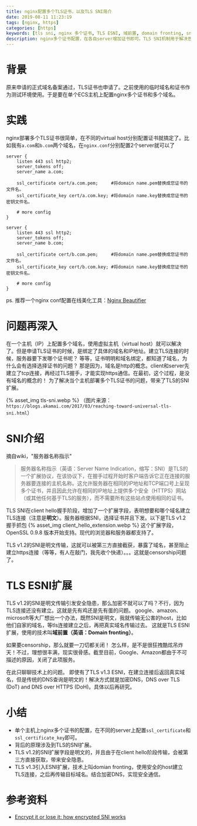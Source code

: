 ```yaml
---
title: nginx配置多个TLS证书，以及TLS SNI简介
date: 2019-08-11 11:23:19
tags: [nginx, https]
categories: [https]
keywords: [tls sni, nginx 多个证书, TLS ESNI, 域前置, domain fronting, sni审查]
description: nginx多个证书配置，在各自server增加证书即可。TLS SNI机制用于解决告诉服务器使用哪个域名的证书。TLS v1.2的SNI是明文传输，会被截获、甚至干扰https连接，这是sni审查。TLS ESNI在v1.3提出，使用公共安全host建立连接再传输真实域名。这个技术叫域前置（domain fronting）。
---
```


# 背景

原来申请的正式域名备案通过，TLS证书也申请了。之前使用的临时域名和证书作为测试环境使用。于是要在单个ECS主机上配置nginx多个证书和多个域名。

# 实践

nginx部署多个TLS证书很简单，在不同的virtual host分别配置证书就搞定了。比如我有`a.com`和`b.com`两个域名，在`nginx.conf`分别配置2个server就可以了
```
server {
    listen 443 ssl http2;
    server_tokens off;
    server_name a.com; 

    ssl_certificate cert/a.com.pem;     #将domain name.pem替换成您证书的文件名。
    ssl_certificate_key cert/a.com.key; #将domain name.key替换成您证书的密钥文件名。

    # more config
}

server {
    listen 443 ssl http2;
    server_tokens off;
    server_name b.com; 

    ssl_certificate cert/b.com.pem;     #将domain name.pem替换成您证书的文件名。
    ssl_certificate_key cert/b.com.key; #将domain name.key替换成您证书的密钥文件名。

    # more config
}

```
ps. 推荐一个nginx conf配置在线美化工具：[Nginx Beautifier](https://nginxbeautifier.com/)

# 问题再深入

在一个主机（IP）上配置多个域名，使用虚拟主机（virtual host）就可以解决了。但是申请TLS证书的时候，是绑定了具体的域名和IP地址。建立TLS连接的时候，服务器要下发哪个证书呢？
等等，证书明明和域名绑定，都知道了域名，为什么会有选择选择证书的问题？
那是因为，域名是http的概念。client和server先建立了tcp连接，再经过TLS握手，才能实现https通信。在最初，这个过程，是没有域名的概念的！
为了解决当个主机部署多个TLS证书的问题，带来了TLS的SNI扩展。

{% asset_img tls-sni.webp %}
（图片来源：`https://blogs.akamai.com/2017/03/reaching-toward-universal-tls-sni.html`）

# SNI介绍

摘自wiki，"服务器名称指示"
>服务器名称指示（英语：Server Name Indication，缩写：SNI）是TLS的一个扩展协议，在该协议下，在握手过程开始时客户端告诉它正在连接的服务器要连接的主机名称。这允许服务器在相同的IP地址和TCP端口号上呈现多个证书，并且因此允许在相同的IP地址上提供多个安全（HTTPS）网站（或其他任何基于TLS的服务），而不需要所有这些站点使用相同的证书。

TLS SNI在client hello握手阶段，增加了一个扩展字段，表明想要和哪个域名建立TLS连接（注意是**明文**）。服务器根据SNI，选择证书并且下发。以下是TLS v1.2握手抓包
{% asset_img client_hello_extension.webp %}
这个扩展字段，OpenSSL 0.9.8 版本开始支持。现代的浏览器和服务器都支持了。

TLS v1.2的SNI是明文传输，这就可以被第三方直接截获，暴露了域名，甚至阻止建立https连接（等等，有人在敲门，我先收个快递）。。。这就是censorship问题了。

# TLS ESNI扩展

TLS v1.2的SNI是明文传输引发安全隐患，那么加密不就可以了吗？不行，因为TLS连接还没有建立。这就是先有鸡还是先有蛋的问题。
google、amazon、microsoft等大厂想出一个办法，既然SNI是明文，我就传输无公害的host，比如他们自家的域名，等tls连接建立之后，再把真实域名传输过去。
这就是TLS ESNI扩展，使用的技术叫**域前置（英语：Domain fronting）**。

如果要censorship，那么就要一刀切都关闭！
怎么样，是不是很狂拽酷炫吊炸天！不过，理想很丰满，现实很骨感。截至目前，Google、Amazon都由于不可描述的原因，关闭了此项服务。

在此只聊聊技术上的问题。
即使有了TLS v1.3 ESNI，在建立连接后返回真实域名，但是传统的DNS查询是明文的！解决方式就是加密DNS，DNS over TLS (DoT) and DNS over HTTPS (DoH)。具体以后再研究。

# 小结

- 单个主机上nginx多个证书的配置，在不同的server上配置`ssl_certificate`和`ssl_certificate_key`即可。
- 背后的原理涉及到TLS的SNI扩展。
- TLS v1.2的SNI扩展字段是明文的，并且由于在client hello阶段传输，会被第三方直接获取，带来安全隐患。
- TLS v1.3引入ESNI扩展，技术上叫domian fronting，使用安全的host建立TLS连接，之后再传输目标域名。结合加密DNS，实现安全通信。

# 参考资料

- [Encrypt it or lose it: how encrypted SNI works](https://new.blog.cloudflare.com/encrypted-sni/)


